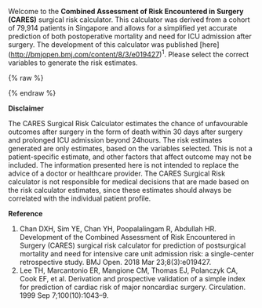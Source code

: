 Welcome to the **Combined Assessment of Risk Encountered in Surgery (CARES)** surgical risk calculator. This calculator was derived from a cohort of 79,914 patients in Singapore and allows for a simplified yet accurate prediction of both postoperative mortality and need for ICU admission after surgery. The development of this calculator was published [here] (http://bmjopen.bmj.com/content/8/3/e019427)<sup>1</sup>. Please select the correct variables to generate the risk estimates.


{% raw %}
<div id="app" markdown="0"> <!-- this is where Vue must take over -->
</div>

<script src="https://cdnjs.cloudflare.com/ajax/libs/vue/2.5.13/vue.min.js"></script>
<script src="https://cdnjs.cloudflare.com/ajax/libs/lodash.js/4.17.5/lodash.min.js"></script>
<script src="calculator/calculator.bundle.js"></script>
{% endraw %}

**Disclaimer**

The CARES Surgical Risk Calculator estimates the chance of unfavourable outcomes after surgery in the form of death within 30 days after surgery and prolonged ICU admission beyond 24hours. The risk estimates generated are only estimates, based on the variables selected. This is not a patient-specific estimate, and other factors that affect outcome may not be included. The information presented here is not intended to replace the advice of a doctor or healthcare provider. The CARES Surgical Risk calculator is not responsible for medical decisions that are made based on the risk calculator estimates, since these estimates should always be correlated with the individual patient profile.

**Reference**
1. Chan DXH, Sim YE, Chan YH, Poopalalingam R, Abdullah HR. Development of the Combined Assessment of Risk Encountered in Surgery (CARES) surgical risk calculator for prediction of postsurgical mortality and need for intensive care unit admission risk: a single-center retrospective study. BMJ Open. 2018 Mar 23;8(3):e019427.
2. Lee TH, Marcantonio ER, Mangione CM, Thomas EJ, Polanczyk CA, Cook EF, et al. Derivation and prospective validation of a simple index for prediction of cardiac risk of major noncardiac surgery. Circulation. 1999 Sep 7;100(10):1043–9.
